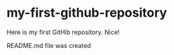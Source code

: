 # my-first-github-repository
Here is my first GitHib repository. Nice!


README.md file was created
